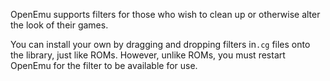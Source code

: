 OpenEmu supports filters for those who wish to clean up or otherwise alter the look of their games.

You can install your own by dragging and dropping filters in<code>.cg</code> files onto the library, just like ROMs.  However, unlike ROMs, you must restart OpenEmu for the filter to be available for use.